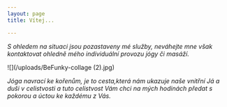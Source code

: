 ```yaml
---
layout: page
title: Vítej...

---
```

_S ohledem na situaci jsou pozastaveny mé služby, neváhejte mne však kontaktovat ohledně mého individuální provozu jógy či masáží._

![](/uploads/BeFunky-collage (2).jpg)

_Jóga navrací ke kořenům, je to cesta,která nám ukazuje naše vnitřní Já a duši v celistvosti a tuto celistvost Vám chci na mých hodinách předat s pokorou a úctou ke každému z Vás._